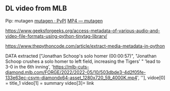 

## DL video from MLB

Pip:
mutagen 
[mutagen · PyPI](https://pypi.org/project/mutagen/)
[MP4 — mutagen](https://mutagen.readthedocs.io/en/latest/api/mp4.html)


https://www.geeksforgeeks.org/access-metadata-of-various-audio-and-video-file-formats-using-python-tinytag-library/

https://www.thepythoncode.com/article/extract-media-metadata-in-python



DATA extracted
 ["Jonathan Schoop's solo homer (00:00:57)",
  "Jonathan Schoop crushes a solo homer to left field, increasing the Tigers' "
  'lead to 3-0 in the 6th inning',
  'https://mlb-cuts-diamond.mlb.com/FORGE/2022/2022-05/10/503dbde3-4d2f05fe-133e63ec-csvm-diamondx64-asset_1280x720_59_4000K.mp4',
  ''],
  vidoe[0] = title_1
  video[1] = summary
  video[3]= link
